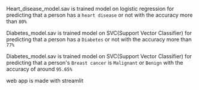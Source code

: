 Heart_disease_model.sav is trained model on logistic regression for predicting that a person has a `heart disease` or not with the accuracy more than `80%`

Diabetes_model.sav is trained model on SVC(Support Vector Classifier) for predicting that a person has a `Diabetes` or not with the accuracy more than `77%`

Diabetes_model.sav is trained model on SVC(Support Vector Classifier) for predicting that a person's `Breast cancer` is `Malignant` or `Benign` with the accuracy of around `95.65%`

web app is made with streamlit

